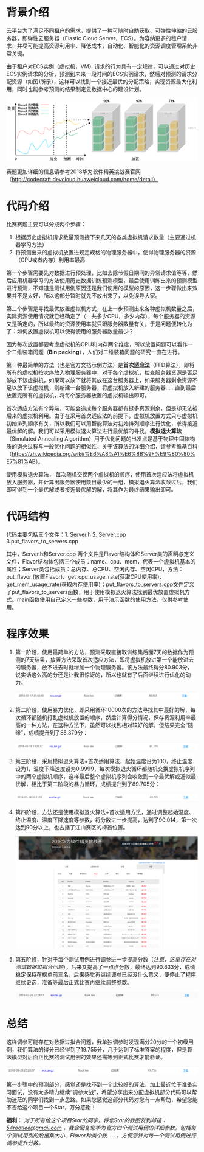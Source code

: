 # 背景介绍

云平台为了满足不同租户的需求，提供了一种可随时自助获取、可弹性伸缩的云服务器，即弹性云服务器（Elastic Cloud Server，ECS）。为容纳更多的租户请求、并尽可能提高资源利用率、降低成本，自动化、智能化的资源调度管理系统非常关键。

由于租户对ECS实例（虚拟机，VM）请求的行为具有一定规律，可以通过对历史ECS实例请求的分析，预测到未来一段时间的ECS实例请求，然后对预测的请求分配资源（如图1所示），这样可以找到一个接近最优的分配策略，实现资源最大化利用，同时也能参考预测的结果制定云数据中心的建设计划。

![png](img/1-1.png)

赛题更加详细的信息请参考2018华为软件精英挑战赛官网（http://codecraft.devcloud.huaweicloud.com/home/detail）

# 代码介绍

比赛赛题主要可以分成两个步骤：

1. 根据历史虚拟机请求数量预测接下来几天的各类虚拟机请求数量（主要通过机器学习方法）
2. 将预测出来的虚拟机放置进规定规格的物理服务器中，使得物理服务器的资源（CPU或者内存）利用率最高

第一个步骤需要先对数据进行预处理，比如去除节假日期间的异常请求值等等，然后应用机器学习的方法使用历史数据训练预测模型，最后使用训练出来的预测模型进行预测，不知道是测试用例原因还是我们使用的模型的原因，这一步骤做出来效果并不是太好，所以这部分暂时就先不放出来了，以免误导大家。

第二个步骤是寻找最优放置虚拟机方式，在上一步预测出来各种虚拟机数量之后，实际资源使用情况就已经确定了（一共多少CPU，多少内存），每个服务器的资源又是确定的，所以最终的资源使用率就只跟服务器数量有关，于是问题便转化为了：如何放置虚拟机可以使得使用的服务器数量最少？

因为每次放置都要考虑虚拟机的CPU和内存两个维度，所以放置问题可以看作一个二维装箱问题（**Bin packing**），人们对二维装箱问题的研究一直在进行。

第一种最简单的方法（也是官方文档示例方法）是**首次适应法**（FFD算法），即将所有的虚拟机按次序放入物理服务器中，对于每个虚拟机，检查服务器资源是否足够放下该虚拟机，如果可以放下就将其放在这台服务器上，如果服务器剩余资源不足以放下该虚拟机，则新建一台服务器，将虚拟机放入新建的服务器……直到最后放置完所有的虚拟机，将每个服务器放置的虚拟机输出即可。

首次适应方法有个弊端，可能会造成每个服务器都有挺多资源剩余，但是却无法被后来的虚拟机利用。由于在采用首次适应法的前提下，虚拟机放置方式只与虚拟机初始排列顺序有关，所以我们可以用智能算法对初始排列顺序进行优化，求得接近最优解的解。我们可以采用模拟退火算法进行最优解的寻找，**模拟退火算法**（Simulated Annealing Algorithm）用于优化问题的出发点是基于物理中固体物质的退火过程与一般优化问题的相似性，关于该算法的详细介绍，请参考维基百科（https://zh.wikipedia.org/wiki/%E6%A8%A1%E6%8B%9F%E9%80%80%E7%81%AB）。

使用模拟退火算法， 每次随机交换两个虚拟机的顺序，使用首次适应法将虚拟机放入服务器，并计算出服务器使用数目最少的一组，模拟退火算法收敛过后，我们即可得到一个最优解或者接近最优解的解，将其作为最终结果输出即可。

# 代码结构

代码主要包括三个文件：1. Server.h   2. Server.cpp   3.put_flavors_to_servers.cpp

其中，Server.h和Server.cpp 两个文件是Flavor结构体和Server类的声明与定义文件，Flavor结构体包括三个成员：name、cpu、mem，代表一个虚拟机基本的属性；Server类包括成员：总内存、总CPU、空闲内存、空闲CPU，方法：put_flavor (放置Flavor)、get_cpu_usage_rate(获取CPU使用率)、get_mem_usage_rate(获取内存使用率)；put_flavors_to_servers.cpp文件定义了put_flavors_to_servers函数，用于使用模拟退火算法找到最优放置虚拟机方式。main函数使用自己定义一些参数，用于演示函数的使用方法，仅供参考使用。

# 程序效果

1. 第一阶段，使用最简单的方法，预测采取直接取训练集后面7天的数据作为预测的7天结果，放置方法采取首次适应方法，即将虚拟机放进第一个能放进去的服务器，放不进去时就增加一个物理服务器。该方法最终得分80.903分，说实话这么高的分还是让我很惊讶的，所以也就有了后面继续进行优化的动力。

   ![80.903](img/score1.png)

2. 第二阶段，使用暴力优化，即采用循环10000次的方法寻找其中最好的解，每次循环都随机打乱虚拟机放置的顺序，然后计算得分情况，保存资源利用率最高的一种方法，在这种方法下，虽然可以找到相对较好的解，但结果完全“随缘”，成绩提升到了85.379分：

   ![score2](img/score2.png)

3. 第三阶段，采用模拟退火算法+首次适用算法，起始温度设为100，终止温度设为1，温度下降速度设为0.9999，每次模拟退火循环都随机交换虚拟机序列中的两个虚拟机顺序，这样最后整个虚拟机序列会收敛到一个最优解或近似最优解，相比于第二阶段的暴力循环，成绩提升到了89.705分：

   ![score3](img/score3.png)

4. 第四阶段，方法还是使用模拟退火算法+首次适用方法，通过调整起始温度、终止温度、温度下降速度等参数，将分数进一步提高，达到了90.014，第一次达到90分以上，也占据了江山赛区的榜首位置。

   ![socre4](img/score4.png)

5. 第五阶段，针对于每个测试用例进行调参进一步提高分数（*注意，这里存在对测试数据过拟合问题*），后来又提高了一点点分数，最终达到90.633分，成绩稳定保持在榜单前三名，后来感觉再继续调参已经没什么意义，便停止了程序继续更迭，准备等最后正式比赛再继续调整参数。

   ![score5](img/score5.png)

# 总结

这样调参可能存在对数据过拟合问题，我单独调参时发现满分20分的一个初级用例，我们算法的得分已经得到了19.755分，几乎达到了标准答案的程度，但是算法模型对后面正比赛的测试用例的效果还需等到正式比赛才能验证。

![score6](img/score6.png)

第一步骤中的预测部分，感觉还是找不到一个比较好的算法，加上最近忙于准备实习面试，没有太多精力继续“调参大战”，希望分享出来分配虚拟机部分代码可以帮助迷茫的同学们找到一点思路。如果您感觉这部分代码对您有一点帮助，希望您能不吝给这个项目一个Star，万分感谢！

**福利：** *对于所有给这个项目Star的同学，将您Star的截图发到邮箱：54rootlee@gmail.com ，我会回复您华为官方四个测试用例的详细参数，包括每个测试用例的数据集大小、Flavor种类个数……，方便您针对每一个测试用例进行调参提升分数。*
